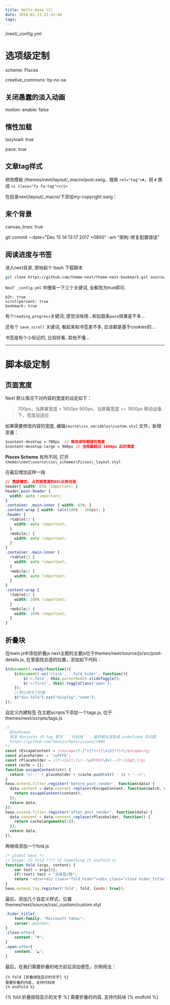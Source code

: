 ```yaml
---
title: Hello Hexo (2)
date: 2018-01-11 21:43:48
tags:
---
```

/next/_config.yml

# 选项级定制

scheme: Pisces

creative_commons: by-nc-sa

## 关闭愚蠢的淡入动画

motion:
  enable: false
  
  
## 惰性加载
lazyload: true

pace: true

## 文章tag样式

修改模板 
/themes/next/layout/_macro/post.swig，搜索 `rel="tag">#`，将 `#` 换成 `<i class="fa fa-tag"></i>`

在目录next/layout/_macro/下添加my-copyright.swig：




## 来个背景
canvas_lines: true


git commit --date="Dec 15 14:13:17 2017 +0800" -am "架构::修复配置错误"
![]()



## 阅读进度与书签

进入next目录, 原地起个 bash 下载脚本

```bash
git clone https://github.com/theme-next/theme-next-bookmark.git source/lib/bookmark
```

`NexT _config.yml` 中搜索一下三个关键词, 全都改为true即可.

```ymal
b2t: true
scrollpercent: true
bookmark: true
```

有个`reading_progress`关键词, 感觉没啥用...和加载条`pace`效果差不多...

还有个 `save_scroll` 关键词, 看起来和书签差不多, 应该都是基于cookies的...

书签是有个小标记的, 比较好看, 其他不懂...

---

# 脚本级定制

## 页面宽度

Next 默认情况下对内容的宽度的设定如下：

> 700px，当屏幕宽度 < 1600px
> 900px，当屏幕宽度 >= 1600px
> 移动设备下，宽度自适应

如果需要修改内容的宽度, 编辑`source\css_variables\custom.styl` 文件，新增变量：

```css
$content-desktop = 700px  // 修改成你期望的宽度
$content-desktop-large = 900px // 当视窗超过 1600px 后的宽度
```

**Pisces Scheme** 有所不同, 打开 `themes\next\source\css\_schemes\Picses\_layout.styl`

在最后增加这样一段

```css
// 宽度增加, 占页面宽度的65%比较合适
header{ width: 65% !important; }
header.post-header {
  width: auto !important;
}
.container .main-inner { width: 65%; }
.content-wrap { width: calc(100% - 260px); }
.header {
  +tablet() {
    width: auto !important;
  }
  +mobile() {
    width: auto !important;
  }
}
.container .main-inner {
  +tablet() {
    width: auto !important;
  }
  +mobile() {
    width: auto !important;
  }
}
.content-wrap {
  +tablet() {
    width: 100% !important;
  }
  +mobile() {
    width: 100% !important;
  }
}
```

## 折叠块

在main.js中添加折叠js
next主题的主要js位于themes/next/source/js/src/post-details.js,
在里面找合适的位置，添加如下代码：

```js
$(document).ready(function(){
    $(document).on('click', '.fold_hider', function(){
        $('>.fold', this.parentNode).slideToggle();
        $('>:first', this).toggleClass('open');
    });
    //默认情况下折叠
    $("div.fold").css("display","none");
});
```

自定义内建标签
在主题scripts下添加一个tags.js, 位于themes/next/scripts/tags.js

```js
/*
  @haohuawu
  修复 Nunjucks 的 tag 里写 ```代码块```，最终都会渲染成 undefined 的问题
  https://github.com/hexojs/hexo/issues/2400
*/
const rEscapeContent = /<escape(?:[^>]*)>([\s\S]*?)<\/escape>/g;
const placeholder = '\uFFFD';
const rPlaceholder = /(?:<|&lt;)\!--\uFFFD(\d+)--(?:>|&gt;)/g;
const cache = [];
function escapeContent(str) {
  return '<!--' + placeholder + (cache.push(str) - 1) + '-->';
}
hexo.extend.filter.register('before_post_render', function(data) {
  data.content = data.content.replace(rEscapeContent, function(match, content) {
    return escapeContent(content);
  });
  return data;
});
hexo.extend.filter.register('after_post_render', function(data) {
  data.content = data.content.replace(rPlaceholder, function() {
    return cache[arguments[1]];
  });
  return data;
});
```
再继续添加一个fold.js
```js
/* global hexo */
// Usage: {% fold ???? %} Something {% endfold %}
function fold (args, content) {
    var text = args[0];
    if(!text) text = "点击显/隐";
    return '<div><div class="fold_hider"><div class="close hider_title">' + text + '</div></div><div class="fold">\n' + hexo.render.renderSync({text: content, engine: 'markdown'}) + '\n</div></div>';
}
hexo.extend.tag.register('fold', fold, {ends: true});
```
最后，添加几个自定义样式，位置themes/next/source/css/_custom/custom.styl
```css
.hider_title{
    font-family: "Microsoft Yahei";
    cursor: pointer;
}
.close:after{
    content: "▼";
}
.open:after{
    content: "▲";
}
```
最后，在我们需要折叠的地方前后添加便签，示例用法：
```plain
{% fold [折叠按钮显示的文字] %}
需要折叠的内容, 支持代码块
{% endfold %}
```

{% fold 折叠按钮显示的文字 %}
需要折叠的内容, 支持代码块
{% endfold %}


